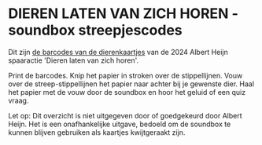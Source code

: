 # DIEREN LATEN VAN ZICH HOREN - soundbox streepjescodes

Dit zijn [de barcodes van de dierenkaartjes](dierenlatenvanzichhoren-barcodes.pdf) van de 2024 Albert Heijn spaaractie 'Dieren laten van zich horen'.

Print de barcodes. Knip het papier in stroken over de stippellijnen. Vouw over de streep-stippellijnen het papier naar achter bij je gewenste dier. Haal het papier met de vouw door de soundbox en hoor het geluid of een quiz vraag.

Let op: Dit overzicht is niet uitgegeven door of goedgekeurd door Albert Heijn. Het is een onafhankelijke uitgave, bedoeld om de soundbox te kunnen blijven gebruiken als kaartjes kwijtgeraakt zijn.
